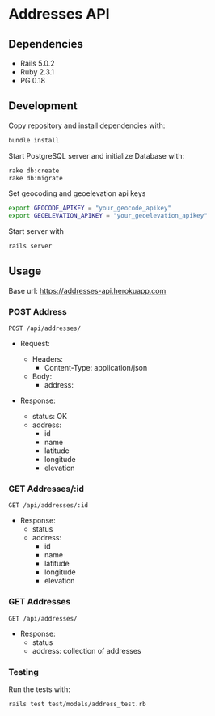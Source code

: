 # Addresses API
## Dependencies
* Rails 5.0.2
* Ruby 2.3.1
* PG 0.18

## Development

Copy repository and install dependencies with:

```sh
bundle install
```

Start PostgreSQL server and initialize Database with:

```sh
rake db:create
rake db:migrate
```

Set geocoding and geoelevation api keys

```sh
export GEOCODE_APIKEY = "your_geocode_apikey"
export GEOELEVATION_APIKEY = "your_geoelevation_apikey"
```

Start server with

```sh
rails server
```

## Usage

Base url: https://addresses-api.herokuapp.com

### POST Address

```
POST /api/addresses/
```

- Request:
  - Headers: 
    - Content-Type: application/json
  - Body:
    - address: 
  
- Response:
  - status: OK
  - address: 
    - id
    - name
    - latitude
    - longitude
    - elevation
  
### GET Addresses/:id

```
GET /api/addresses/:id
```

- Response:
  - status
  - address: 
    - id
    - name
    - latitude
    - longitude
    - elevation
    
### GET Addresses

```
GET /api/addresses/
```

- Response:
  - status
  - address: collection of addresses

### Testing

Run the tests with:

```sh
rails test test/models/address_test.rb
```
